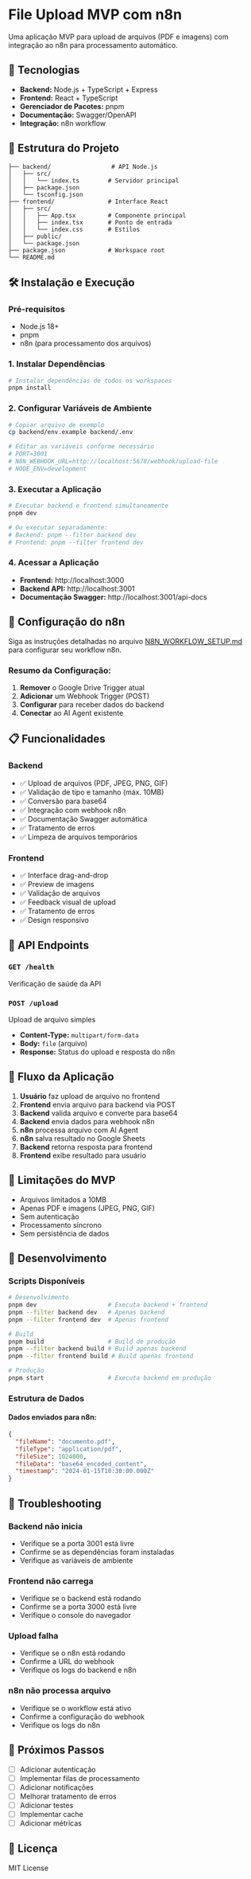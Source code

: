 # File Upload MVP com n8n

Uma aplicação MVP para upload de arquivos (PDF e imagens) com integração ao n8n para processamento automático.

## 🚀 Tecnologias

- **Backend:** Node.js + TypeScript + Express
- **Frontend:** React + TypeScript
- **Gerenciador de Pacotes:** pnpm
- **Documentação:** Swagger/OpenAPI
- **Integração:** n8n workflow

## 📁 Estrutura do Projeto

```
├── backend/                 # API Node.js
│   ├── src/
│   │   └── index.ts        # Servidor principal
│   ├── package.json
│   └── tsconfig.json
├── frontend/               # Interface React
│   ├── src/
│   │   ├── App.tsx         # Componente principal
│   │   ├── index.tsx       # Ponto de entrada
│   │   └── index.css       # Estilos
│   ├── public/
│   └── package.json
├── package.json            # Workspace root
└── README.md
```

## 🛠️ Instalação e Execução

### Pré-requisitos

- Node.js 18+
- pnpm
- n8n (para processamento dos arquivos)

### 1. Instalar Dependências

```bash
# Instalar dependências de todos os workspaces
pnpm install
```

### 2. Configurar Variáveis de Ambiente

```bash
# Copiar arquivo de exemplo
cp backend/env.example backend/.env

# Editar as variáveis conforme necessário
# PORT=3001
# N8N_WEBHOOK_URL=http://localhost:5678/webhook/upload-file
# NODE_ENV=development
```

### 3. Executar a Aplicação

```bash
# Executar backend e frontend simultaneamente
pnpm dev

# Ou executar separadamente:
# Backend: pnpm --filter backend dev
# Frontend: pnpm --filter frontend dev
```

### 4. Acessar a Aplicação

- **Frontend:** http://localhost:3000
- **Backend API:** http://localhost:3001
- **Documentação Swagger:** http://localhost:3001/api-docs

## 🔧 Configuração do n8n

Siga as instruções detalhadas no arquivo [N8N_WORKFLOW_SETUP.md](./N8N_WORKFLOW_SETUP.md) para configurar seu workflow n8n.

### Resumo da Configuração:

1. **Remover** o Google Drive Trigger atual
2. **Adicionar** um Webhook Trigger (POST)
3. **Configurar** para receber dados do backend
4. **Conectar** ao AI Agent existente

## 📋 Funcionalidades

### Backend

- ✅ Upload de arquivos (PDF, JPEG, PNG, GIF)
- ✅ Validação de tipo e tamanho (máx. 10MB)
- ✅ Conversão para base64
- ✅ Integração com webhook n8n
- ✅ Documentação Swagger automática
- ✅ Tratamento de erros
- ✅ Limpeza de arquivos temporários

### Frontend

- ✅ Interface drag-and-drop
- ✅ Preview de imagens
- ✅ Validação de arquivos
- ✅ Feedback visual de upload
- ✅ Tratamento de erros
- ✅ Design responsivo

## 🔌 API Endpoints

### `GET /health`

Verificação de saúde da API

### `POST /upload`

Upload de arquivo simples

- **Content-Type:** `multipart/form-data`
- **Body:** `file` (arquivo)
- **Response:** Status do upload e resposta do n8n

## 🎯 Fluxo da Aplicação

1. **Usuário** faz upload de arquivo no frontend
2. **Frontend** envia arquivo para backend via POST
3. **Backend** valida arquivo e converte para base64
4. **Backend** envia dados para webhook n8n
5. **n8n** processa arquivo com AI Agent
6. **n8n** salva resultado no Google Sheets
7. **Backend** retorna resposta para frontend
8. **Frontend** exibe resultado para usuário

## 🚨 Limitações do MVP

- Arquivos limitados a 10MB
- Apenas PDF e imagens (JPEG, PNG, GIF)
- Sem autenticação
- Processamento síncrono
- Sem persistência de dados

## 🔧 Desenvolvimento

### Scripts Disponíveis

```bash
# Desenvolvimento
pnpm dev                    # Executa backend + frontend
pnpm --filter backend dev   # Apenas backend
pnpm --filter frontend dev  # Apenas frontend

# Build
pnpm build                  # Build de produção
pnpm --filter backend build # Build apenas backend
pnpm --filter frontend build # Build apenas frontend

# Produção
pnpm start                  # Executa backend em produção
```

### Estrutura de Dados

#### Dados enviados para n8n:

```json
{
  "fileName": "documento.pdf",
  "fileType": "application/pdf",
  "fileSize": 1024000,
  "fileData": "base64_encoded_content",
  "timestamp": "2024-01-15T10:30:00.000Z"
}
```

## 🐛 Troubleshooting

### Backend não inicia

- Verifique se a porta 3001 está livre
- Confirme se as dependências foram instaladas
- Verifique as variáveis de ambiente

### Frontend não carrega

- Verifique se o backend está rodando
- Confirme se a porta 3000 está livre
- Verifique o console do navegador

### Upload falha

- Verifique se o n8n está rodando
- Confirme a URL do webhook
- Verifique os logs do backend e n8n

### n8n não processa arquivo

- Verifique se o workflow está ativo
- Confirme a configuração do webhook
- Verifique os logs do n8n

## 📝 Próximos Passos

- [ ] Adicionar autenticação
- [ ] Implementar filas de processamento
- [ ] Adicionar notificações
- [ ] Melhorar tratamento de erros
- [ ] Adicionar testes
- [ ] Implementar cache
- [ ] Adicionar métricas

## 📄 Licença

MIT License

